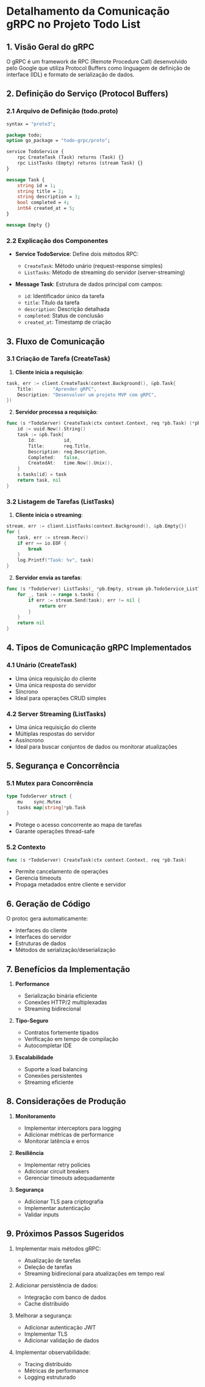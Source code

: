 # Detalhamento da Comunicação gRPC no Projeto Todo List

## 1. Visão Geral do gRPC

O gRPC é um framework de RPC (Remote Procedure Call) desenvolvido pelo Google que utiliza Protocol Buffers como linguagem de definição de interface (IDL) e formato de serialização de dados.

## 2. Definição do Serviço (Protocol Buffers)

### 2.1 Arquivo de Definição (todo.proto)
```protobuf
syntax = "proto3";

package todo;
option go_package = "todo-grpc/proto";

service TodoService {
    rpc CreateTask (Task) returns (Task) {}
    rpc ListTasks (Empty) returns (stream Task) {}
}

message Task {
    string id = 1;
    string title = 2;
    string description = 3;
    bool completed = 4;
    int64 created_at = 5;
}

message Empty {}
```

### 2.2 Explicação dos Componentes

- **Service TodoService**: Define dois métodos RPC:
  - `CreateTask`: Método unário (request-response simples)
  - `ListTasks`: Método de streaming do servidor (server-streaming)

- **Message Task**: Estrutura de dados principal com campos:
  - `id`: Identificador único da tarefa
  - `title`: Título da tarefa
  - `description`: Descrição detalhada
  - `completed`: Status de conclusão
  - `created_at`: Timestamp de criação

## 3. Fluxo de Comunicação

### 3.1 Criação de Tarefa (CreateTask)

1. **Cliente inicia a requisição**:
```go
task, err := client.CreateTask(context.Background(), &pb.Task{
    Title:       "Aprender gRPC",
    Description: "Desenvolver um projeto MVP com gRPC",
})
```

2. **Servidor processa a requisição**:
```go
func (s *TodoServer) CreateTask(ctx context.Context, req *pb.Task) (*pb.Task, error) {
    id := uuid.New().String()
    task := &pb.Task{
        Id:          id,
        Title:       req.Title,
        Description: req.Description,
        Completed:   false,
        CreatedAt:   time.Now().Unix(),
    }
    s.tasks[id] = task
    return task, nil
}
```

### 3.2 Listagem de Tarefas (ListTasks)

1. **Cliente inicia o streaming**:
```go
stream, err := client.ListTasks(context.Background(), &pb.Empty{})
for {
    task, err := stream.Recv()
    if err == io.EOF {
        break
    }
    log.Printf("Task: %v", task)
}
```

2. **Servidor envia as tarefas**:
```go
func (s *TodoServer) ListTasks(_ *pb.Empty, stream pb.TodoService_ListTasksServer) error {
    for _, task := range s.tasks {
        if err := stream.Send(task); err != nil {
            return err
        }
    }
    return nil
}
```

## 4. Tipos de Comunicação gRPC Implementados

### 4.1 Unário (CreateTask)
- Uma única requisição do cliente
- Uma única resposta do servidor
- Síncrono
- Ideal para operações CRUD simples

### 4.2 Server Streaming (ListTasks)
- Uma única requisição do cliente
- Múltiplas respostas do servidor
- Assíncrono
- Ideal para buscar conjuntos de dados ou monitorar atualizações

## 5. Segurança e Concorrência

### 5.1 Mutex para Concorrência
```go
type TodoServer struct {
    mu    sync.Mutex
    tasks map[string]*pb.Task
}
```
- Protege o acesso concorrente ao mapa de tarefas
- Garante operações thread-safe

### 5.2 Contexto
```go
func (s *TodoServer) CreateTask(ctx context.Context, req *pb.Task)
```
- Permite cancelamento de operações
- Gerencia timeouts
- Propaga metadados entre cliente e servidor

## 6. Geração de Código

O protoc gera automaticamente:
- Interfaces do cliente
- Interfaces do servidor
- Estruturas de dados
- Métodos de serialização/deserialização

## 7. Benefícios da Implementação

1. **Performance**
   - Serialização binária eficiente
   - Conexões HTTP/2 multiplexadas
   - Streaming bidirecional

2. **Tipo-Seguro**
   - Contratos fortemente tipados
   - Verificação em tempo de compilação
   - Autocompletar IDE

3. **Escalabilidade**
   - Suporte a load balancing
   - Conexões persistentes
   - Streaming eficiente

## 8. Considerações de Produção

1. **Monitoramento**
   - Implementar interceptors para logging
   - Adicionar métricas de performance
   - Monitorar latência e erros

2. **Resiliência**
   - Implementar retry policies
   - Adicionar circuit breakers
   - Gerenciar timeouts adequadamente

3. **Segurança**
   - Adicionar TLS para criptografia
   - Implementar autenticação
   - Validar inputs

## 9. Próximos Passos Sugeridos

1. Implementar mais métodos gRPC:
   - Atualização de tarefas
   - Deleção de tarefas
   - Streaming bidirecional para atualizações em tempo real

2. Adicionar persistência de dados:
   - Integração com banco de dados
   - Cache distribuído

3. Melhorar a segurança:
   - Adicionar autenticação JWT
   - Implementar TLS
   - Adicionar validação de dados

4. Implementar observabilidade:
   - Tracing distribuído
   - Métricas de performance
   - Logging estruturado 